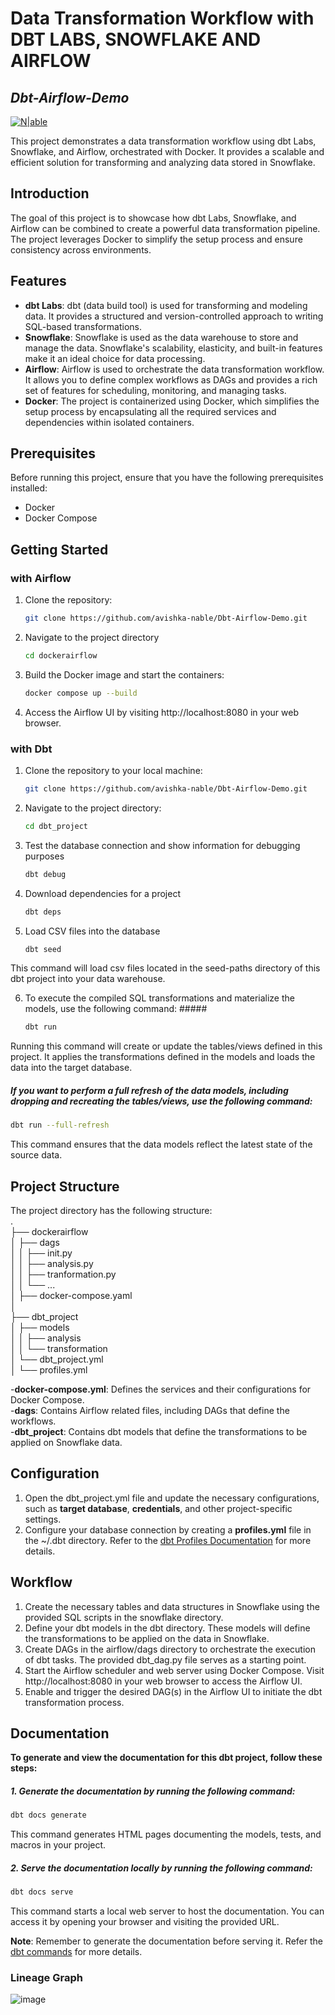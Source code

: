 # Data Transformation Workflow with DBT LABS, SNOWFLAKE AND AIRFLOW

## _Dbt-Airflow-Demo_

[![N|able](https://user-images.githubusercontent.com/76805373/152945012-5d715499-4498-4d8b-85c7-b5b8a6b82da9.png)](https://www.n-able.biz/)

This project demonstrates a data transformation workflow using dbt Labs, Snowflake, and Airflow, orchestrated with Docker. It provides a scalable and efficient solution for transforming and analyzing data stored in Snowflake.

## Introduction

The goal of this project is to showcase how dbt Labs, Snowflake, and Airflow can be combined to create a powerful data transformation pipeline. The project leverages Docker to simplify the setup process and ensure consistency across environments.

## Features

- **dbt Labs**: dbt (data build tool) is used for transforming and modeling data. It provides a structured and version-controlled approach to writing SQL-based transformations.
- **Snowflake**: Snowflake is used as the data warehouse to store and manage the data. Snowflake's scalability, elasticity, and built-in features make it an ideal choice for data processing.
- **Airflow**: Airflow is used to orchestrate the data transformation workflow. It allows you to define complex workflows as DAGs and provides a rich set of features for scheduling, monitoring, and managing tasks.
- **Docker**: The project is containerized using Docker, which simplifies the setup process by encapsulating all the required services and dependencies within isolated containers.

## Prerequisites

Before running this project, ensure that you have the following prerequisites installed:

- Docker
- Docker Compose

## Getting Started

### with Airflow

1. Clone the repository:

   ```bash
   git clone https://github.com/avishka-nable/Dbt-Airflow-Demo.git

2. Navigate to the project directory
   ```bash
   cd dockerairflow

3. Build the Docker image and start the containers:
   ```bash
   docker compose up --build

4. Access the Airflow UI by visiting http://localhost:8080 in your web browser.

### with Dbt

1. Clone the repository to your local machine:
   ```sh
   git clone https://github.com/avishka-nable/Dbt-Airflow-Demo.git

2. Navigate to the project directory:
   ```sh
   cd dbt_project

3. Test the database connection and show information for debugging purposes
   ```sh
   dbt debug
   ```

4. Download dependencies for a project
   ```sh
   dbt deps
   ```

5. Load CSV files into the database
   ```sh
   dbt seed
   ```
This command will load csv files located in the seed-paths directory of this dbt project into your data warehouse.

6. To execute the compiled SQL transformations and materialize the models, use the following command: #####
   ```sh
   dbt run
   ```
Running this command will create or update the tables/views defined in this project. It applies the transformations defined in the models and loads the data into the target database.

##### If you want to perform a full refresh of the data models, including dropping and recreating the tables/views, use the following command: 
   ```sh
   dbt run --full-refresh
   ```
This command ensures that the data models reflect the latest state of the source data.

## Project Structure

The project directory has the following structure:  
.  
├── dockerairflow  
│      ├──    dags  
│      │      ├── init.py  
│      │      ├── analysis.py  
│      │      ├── tranformation.py  
│      │      └── ...  
│      ├── docker-compose.yaml   
│  
├── dbt_project  
│      ├── models  
│      │      ├── analysis  
│      │      └── transformation  
│      └── dbt_project.yml  
│      └── profiles.yml  
  
-**docker-compose.yml**: Defines the services and their configurations for Docker Compose.  
-**dags**: Contains Airflow related files, including DAGs that define the workflows.  
-**dbt_project**: Contains dbt models that define the transformations to be applied on Snowflake data.  

## Configuration
1. Open the dbt_project.yml file and update the necessary configurations, such as **target database**, **credentials**, and other project-specific settings.
2. Configure your database connection by creating a **profiles.yml** file in the ~/.dbt directory. Refer to the [dbt Profiles Documentation](https://docs.getdbt.com/reference/warehouse-profiles) for more details.

## Workflow

1. Create the necessary tables and data structures in Snowflake using the provided SQL scripts in the snowflake directory.
2. Define your dbt models in the dbt directory. These models will define the transformations to be applied on the data in Snowflake.
3. Create DAGs in the airflow/dags directory to orchestrate the execution of dbt tasks. The provided dbt_dag.py file serves as a starting point.
4. Start the Airflow scheduler and web server using Docker Compose. Visit http://localhost:8080 in your web browser to access the Airflow UI.
5. Enable and trigger the desired DAG(s) in the Airflow UI to initiate the dbt transformation process.

## Documentation
**To generate and view the documentation for this dbt project, follow these steps:**
##### 1. Generate the documentation by running the following command: #####
```sh
dbt docs generate
```
This command generates HTML pages documenting the models, tests, and macros in your project.
#####  2. Serve the documentation locally by running the following command: ##### 
```sh
dbt docs serve
```
This command starts a local web server to host the documentation. You can access it by opening your browser and visiting the provided URL.

**Note**: Remember to generate the documentation before serving it.
Refer the [dbt commands](https://docs.getdbt.com/reference/dbt-commands) for more details.

### Lineage Graph
![image](https://github.com/avishka-nable/Dbt-Airflow-Demo/assets/109670592/4e772e55-ec26-4e1a-8058-f5314c783a3d)




